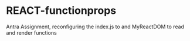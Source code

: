 # REACT-functionprops
Antra Assignment, reconfiguring the index.js to and MyReactDOM to read and render functions
